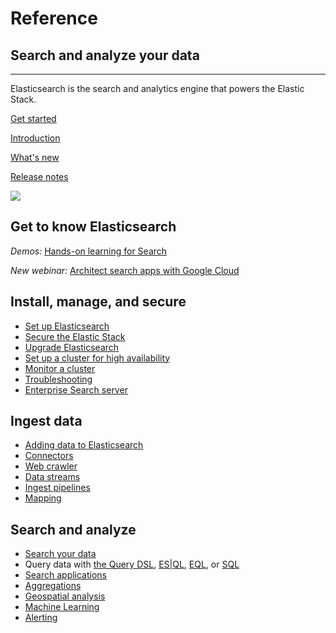 # Reference

## Search and analyze your data
----------------------------

Elasticsearch is the search and analytics engine that powers the Elastic Stack.

[Get started](https://www.elastic.co/docs/get-started)

[Introduction](https://www.elastic.co/docs/get-started) 

[What's new](https://www.elastic.co/docs/release-notes/elasticsearch) 

[Release notes](https://www.elastic.co/docs/release-notes/elasticsearch)

![](https://images.contentstack.io/v3/assets/bltefdd0b53724fa2ce/bltb8eb1c8cf2e7309e/636925fb7457f32a10457f6d/elasticsearch.png)

## Get to know Elasticsearch

_Demos:_ [Hands-on learning for Search](https://www.elastic.co/demo-gallery?solutions=search&features=null&type=hands-on-learning)

_New webinar:_ [Architect search apps with Google Cloud](https://www.elastic.co/virtual-events/architecting-search-apps-on-google-cloud)

## Install, manage, and secure

*   [Set up Elasticsearch](docs-content://deploy-manage/deploy/self-managed/installing-elasticsearch.md)
*   [Secure the Elastic Stack](docs-content://deploy-manage/security.md)
*   [Upgrade Elasticsearch](docs-content://deploy-manage/upgrade/deployment-or-cluster.md)
*   [Set up a cluster for high availability](docs-content://deploy-manage/tools.md)
*   [Monitor a cluster](docs-content://deploy-manage/monitor/cloud-health-perf.md)
*   [Troubleshooting](https://www.elastic.co/docs/troubleshoot/elasticsearch)
*   [Enterprise Search server](https://www.elastic.co/docs/reference/search-connectors)

## Ingest data

*   [Adding data to Elasticsearch](docs-content://manage-data/ingest.md)
*   [Connectors](https://www.elastic.co/docs/reference/search-connectors)
*   [Web crawler](https://www.elastic.co/search-labs/blog/elastic-open-crawler-release)
*   [Data streams](docs-content://manage-data/data-store/data-streams.md)
*   [Ingest pipelines](docs-content://manage-data/ingest/transform-enrich/ingest-pipelines.md)
*   [Mapping](https://www.elastic.co/docs/manage-data/data-store/mapping)

## Search and analyze

*   [Search your data](docs-content://solutions/search/querying-for-search.md)
*   Query data with [the Query DSL](docs-content://explore-analyze/query-filter/languages/querydsl.md), [ES|QL](docs-content://explore-analyze/query-filter/languages/esql.md), [EQL](docs-content://explore-analyze/query-filter/languages/eql.md), or [SQL](docs-content://explore-analyze/query-filter/languages/sql.md)
*   [Search applications](docs-content://solutions/search/search-applications.md)
*   [Aggregations](docs-content://explore-analyze/query-filter/aggregations.md)
*   [Geospatial analysis](docs-content://explore-analyze/geospatial-analysis.md)
*   [Machine Learning](docs-content://explore-analyze/machine-learning.md)
*   [Alerting](docs-content://explore-analyze/alerts-cases/watcher.md)

